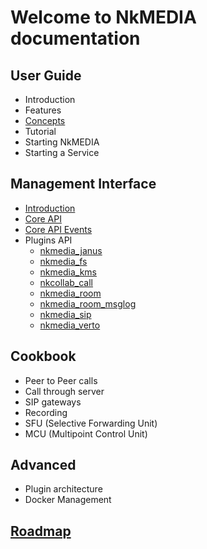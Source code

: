 # Welcome to NkMEDIA documentation

## User Guide
* Introduction
* Features
* [Concepts](concepts.md)
* Tutorial
* Starting NkMEDIA
* Starting a Service

## Management Interface
* [Introduction](intro.md)
* [Core API](api.md)
* [Core API Events](events.md)
* Plugins API
  * [nkmedia_janus](janus.md)
  * [nkmedia_fs](fs.md)
  * [nkmedia_kms](kms.md)
  * [nkcollab_call](call.md)
  * [nkmedia_room](room.md)
  * [nkmedia_room_msglog](room_msglog.md)
  * [nkmedia_sip](sip.md)
  * [nkmedia_verto](verto.md)
  
## Cookbook
* Peer to Peer calls
* Call through server
* SIP gateways
* Recording
* SFU (Selective Forwarding Unit)
* MCU (Multipoint Control Unit)

## Advanced
* Plugin architecture
* Docker Management

## [Roadmap](roadmap.md)

